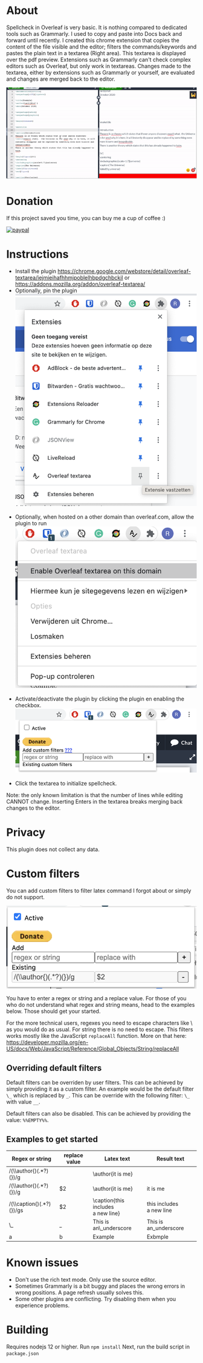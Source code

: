 # About

Spellcheck in Overleaf is very basic. It is nothing compared to dedicated tools such as Grammarly. I used to copy and paste into Docs back and forward
until recently. I created this chrome extension that copies the content of the file visible and the editor; filters the commands/keywords and pastes
the plain text in a textarea (Right area). This textarea is displayed over the pdf preview. Extensions such as Grammarly can't check complex editors
such as Overleaf, but only work in textareas. Changes made to the textarea, either by extensions such as Grammarly or yourself, are evaluated and
changes are merged back to the editor.

![](plugin.gif)

# Donation

If this project saved you time, you can buy me a cup of coffee :)

[![paypal](https://www.paypalobjects.com/en_US/i/btn/btn_donateCC_LG.gif)](https://www.paypal.com/donate/?hosted_button_id=6B3GESXVWUPAJ)

# Instructions

- Install the plugin https://chrome.google.com/webstore/detail/overleaf-textarea/iejmieihafhhmjpoblelhbpdgchbckil
  or https://addons.mozilla.org/addon/overleaf-textarea/
- Optionally, pin the plugin ![](instruction1.png) <br/><br/>
- Optionally, when hosted on a other domain than overleaf.com, allow the plugin to run ![](instruction2.png) <br/><br/>
- Activate/deactivate the plugin by clicking the plugin en enabling the checkbox. ![](instruction3.png) <br/><br/>
- Click the textarea to initialize spellcheck.

Note: the only known limitation is that the number of lines while editing CANNOT change. Inserting Enters in the textarea breaks merging back changes
to the editor.

# Privacy

This plugin does not collect any data.

# Custom filters

You can add custom filters to filter latex command I forgot about or simply do not support.

![](plugin.png)

You have to enter a regex or string and a replace value. For those of you who do not understand what regex and string means, head to the examples
below. Those should get your started.

For the more technical users, regexes you need to escape characters like \ as you would do as usual. For string there is no need to escape. This
filters works mostly like the JavaScript `replaceAll` function. More on that
here: https://developer.mozilla.org/en-US/docs/Web/JavaScript/Reference/Global_Objects/String/replaceAll

## Overriding default filters

Default filters can be overriden by user filters. This can be achieved by simply providing it as a custom filter. An example would be the default
filter `\_` which is replaced by `_`. This can be override with the following filter: `\_` with value `__`.

Default filters can also be disabled. This can be achieved by providing the value: `%%EMPTY%%`.

## Examples to get started

| Regex or string             | replace value | Latex text                                     | Result text                   |
| --------------------------- | ------------- | -----------------------------------------------|------------------------------ |
| /(\\\\author{)(.*?)(})/g    |               | \\author{it is me}                             |                               |
| /(\\\\author{)(.*?)(})/g    | $2            | \\author{it is me}                             | it is me                      |
| /(\\\\caption{)(.*?)(})/gs  | $2            | \\caption{this includes <br> a new line}       | this includes <br> a new line |
| \\_                         | _             | This is an\\_underscore                        | This is an_underscore         |
| a                           | b             | Example                                        | Exbmple                       |

# Known issues

- Don't use the rich text mode. Only use the source editor.
- Sometimes Grammarly is a bit buggy and places the wrong errors in wrong positions. A page refresh usually solves this.
- Some other plugins are conflicting. Try disabling them when you experience problems.


# Building
Requires nodejs 12 or higher.
Run `npm install`
Next, run the build script in `package.json`
